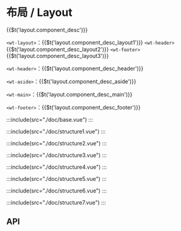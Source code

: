 # 布局 / Layout
<span>{{$t('layout.component_desc')}}</span>

`<wt-layout>`：{{$t('layout.component_desc_layout1')}} `<wt-header>` {{$t('layout.component_desc_layout2')}} `<wt-footer>` {{$t('layout.component_desc_layout3')}}

`<wt-header>`：{{$t('layout.component_desc_header')}}

`<wt-aside>`：{{$t('layout.component_desc_aside')}}

`<wt-main>`：{{$t('layout.component_desc_main')}}

`<wt-footer>`：{{$t('layout.component_desc_footer')}}

:::include(src="./doc/base.vue")
:::

:::include(src="./doc/structure1.vue")
:::

:::include(src="./doc/structure2.vue")
:::

:::include(src="./doc/structure3.vue")
:::

:::include(src="./doc/structure4.vue")
:::

:::include(src="./doc/structure5.vue")
:::

:::include(src="./doc/structure6.vue")
:::

:::include(src="./doc/structure7.vue")
:::

## API
<api-doc name="Layout" :doc="require('./api.json')"></api-doc>
<api-doc name="Header" :doc="require('./../header/api.json')"></api-doc>
<api-doc name="Aside" :doc="require('./../aside/api.json')"></api-doc>
<api-doc name="Main" :doc="require('./../main/api.json')"></api-doc>
<api-doc name="Footer" :doc="require('./../footer/api.json')"></api-doc>
